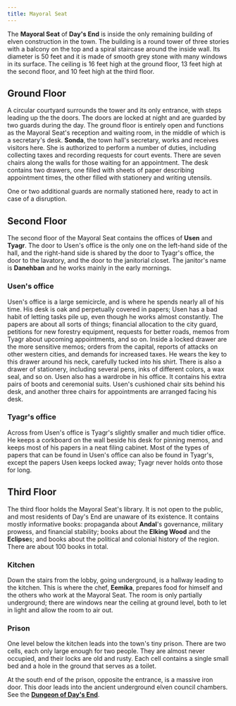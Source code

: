 ```yaml
---
title: Mayoral Seat
---
```


The **Mayoral Seat** of **Day's End** is inside the only remaining building of elven construction in the town. The building is a round tower of three stories with a balcony on the top and a spiral staircase around the inside wall. Its diameter is 50 feet and it is made of smooth grey stone with many windows in its surface. The ceiling is 16 feet high at the ground floor, 13 feet high at the second floor, and 10 feet high at the third floor.

## Ground Floor

A circular courtyard surrounds the tower and its only entrance, with steps leading up the the doors. The doors are locked at night and are guarded by two guards during the day. The ground floor is entirely open and functions as the Mayoral Seat's reception and waiting room, in the middle of which is a secretary's desk. **Sonda**, the town hall's secretary, works and receives visitors here. She is authorized to perform a number of duties, including collecting taxes and recording requests for court events. There are seven chairs along the walls for those waiting for an appointment. The desk contains two drawers, one filled with sheets of paper describing appointment times, the other filled with stationery and writing utensils.

One or two additional guards are normally stationed here, ready to act in case of a disruption.

## Second Floor

The second floor of the Mayoral Seat contains the offices of **Usen** and **Tyagr**. The door to Usen's office is the only one on the left-hand side of the hall, and the right-hand side is shared by the door to Tyagr's office, the door to the lavatory, and the door to the janitorial closet. The janitor's name is **Danehban** and he works mainly in the early mornings.

### Usen's office

Usen's office is a large semicircle, and is where he spends nearly all of his time. His desk is oak and perpetually covered in papers; Usen has a bad habit of letting tasks pile up, even though he works almost constantly. The papers are about all sorts of things; financial allocation to the city guard, petitions for new forestry equipment, requests for better roads, memos from Tyagr about upcoming appointments, and so on. Inside a locked drawer are the more sensitive memos; orders from the capital, reports of attacks on other western cities, and demands for increased taxes. He wears the key to this drawer around his neck, carefully tucked into his shirt. There is also a drawer of stationery, including several pens, inks of different colors, a wax seal, and so on. Usen also has a wardrobe in his office. It contains his extra pairs of boots and ceremonial suits. Usen's cushioned chair sits behind his desk, and another three chairs for appointments are arranged facing his desk.

### Tyagr's office

Across from Usen's office is Tyagr's slightly smaller and much tidier office. He keeps a corkboard on the wall beside his desk for pinning memos, and keeps most of his papers in a neat filing cabinet. Most of the types of papers that can be found in Usen's office can also be found in Tyagr's, except the papers Usen keeps locked away; Tyagr never holds onto those for long.

## Third Floor

The third floor holds the Mayoral Seat's library. It is not open to the public, and most residents of Day's End are unaware of its existence. It contains mostly informative books: propaganda about **Andal**'s governance, military prowess, and financial stability; books about the **Elking Wood** and the **Eclipse**s; and books about the political and colonial history of the region. There are about 100 books in total.

### Kitchen

Down the stairs from the lobby, going underground, is a hallway leading to the kitchen. This is where the chef, **Eemika**, prepares food for himself and the others who work at the Mayoral Seat. The room is only partially underground; there are windows near the ceiling at ground level, both to let in light and allow the room to air out.

### Prison

One level below the kitchen leads into the town's tiny prison. There are two cells, each only large enough for two people. They are almost never occupied, and their locks are old and rusty. Each cell contains a single small bed and a hole in the ground that serves as a toilet.

At the south end of the prison, opposite the entrance, is a massive iron door. This door leads into the ancient underground elven council chambers. See the [**Dungeon of Day's End**](dungeon/index.md).
